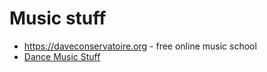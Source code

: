 # Music stuff

* https://daveconservatoire.org - free online music school
* [Dance Music Stuff](dance-music.md)


